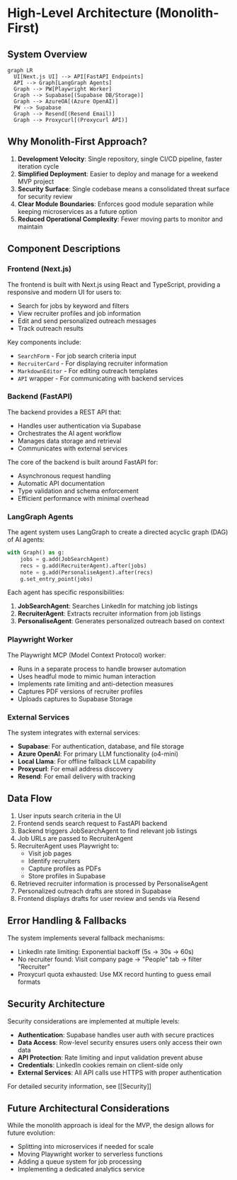 # High-Level Architecture (Monolith-First)

## System Overview

```mermaid
graph LR
  UI[Next.js UI] --> API[FastAPI Endpoints]
  API --> Graph[LangGraph Agents]
  Graph --> PW[Playwright Worker]
  Graph --> Supabase[(Supabase DB/Storage)]
  Graph --> AzureOA[(Azure OpenAI)]
  PW --> Supabase
  Graph --> Resend[(Resend Email)]
  Graph --> Proxycurl[(Proxycurl API)]
```

## Why Monolith-First Approach?

1. **Development Velocity**: Single repository, single CI/CD pipeline, faster iteration cycle
2. **Simplified Deployment**: Easier to deploy and manage for a weekend MVP project
3. **Security Surface**: Single codebase means a consolidated threat surface for security review
4. **Clear Module Boundaries**: Enforces good module separation while keeping microservices as a future option
5. **Reduced Operational Complexity**: Fewer moving parts to monitor and maintain

## Component Descriptions

### Frontend (Next.js)

The frontend is built with Next.js using React and TypeScript, providing a responsive and modern UI for users to:

- Search for jobs by keyword and filters
- View recruiter profiles and job information
- Edit and send personalized outreach messages
- Track outreach results

Key components include:

- `SearchForm` - For job search criteria input
- `RecruiterCard` - For displaying recruiter information
- `MarkdownEditor` - For editing outreach templates
- `API` wrapper - For communicating with backend services

### Backend (FastAPI)

The backend provides a REST API that:

- Handles user authentication via Supabase
- Orchestrates the AI agent workflow
- Manages data storage and retrieval
- Communicates with external services

The core of the backend is built around FastAPI for:

- Asynchronous request handling
- Automatic API documentation
- Type validation and schema enforcement
- Efficient performance with minimal overhead

### LangGraph Agents

The agent system uses LangGraph to create a directed acyclic graph (DAG) of AI agents:

```python
with Graph() as g:
    jobs = g.add(JobSearchAgent)
    recs = g.add(RecruiterAgent).after(jobs)
    note = g.add(PersonaliseAgent).after(recs)
    g.set_entry_point(jobs)
```

Each agent has specific responsibilities:

1. **JobSearchAgent**: Searches LinkedIn for matching job listings
2. **RecruiterAgent**: Extracts recruiter information from job listings
3. **PersonaliseAgent**: Generates personalized outreach based on context

### Playwright Worker

The Playwright MCP (Model Context Protocol) worker:

- Runs in a separate process to handle browser automation
- Uses headful mode to mimic human interaction
- Implements rate limiting and anti-detection measures
- Captures PDF versions of recruiter profiles
- Uploads captures to Supabase Storage

### External Services

The system integrates with external services:

- **Supabase**: For authentication, database, and file storage
- **Azure OpenAI**: For primary LLM functionality (o4-mini)
- **Local Llama**: For offline fallback LLM capability
- **Proxycurl**: For email address discovery
- **Resend**: For email delivery with tracking

## Data Flow

1. User inputs search criteria in the UI
2. Frontend sends search request to FastAPI backend
3. Backend triggers JobSearchAgent to find relevant job listings
4. Job URLs are passed to RecruiterAgent
5. RecruiterAgent uses Playwright to:
    - Visit job pages
    - Identify recruiters
    - Capture profiles as PDFs
    - Store profiles in Supabase
6. Retrieved recruiter information is processed by PersonaliseAgent
7. Personalized outreach drafts are stored in Supabase
8. Frontend displays drafts for user review and sends via Resend

## Error Handling & Fallbacks

The system implements several fallback mechanisms:

- LinkedIn rate limiting: Exponential backoff (5s → 30s → 60s)
- No recruiter found: Visit company page → "People" tab → filter "Recruiter"
- Proxycurl quota exhausted: Use MX record hunting to guess email formats

## Security Architecture

Security considerations are implemented at multiple levels:

- **Authentication**: Supabase handles user auth with secure practices
- **Data Access**: Row-level security ensures users only access their own data
- **API Protection**: Rate limiting and input validation prevent abuse
- **Credentials**: LinkedIn cookies remain on client-side only
- **External Services**: All API calls use HTTPS with proper authentication

For detailed security information, see [[Security]]

## Future Architectural Considerations

While the monolith approach is ideal for the MVP, the design allows for future evolution:

- Splitting into microservices if needed for scale
- Moving Playwright worker to serverless functions
- Adding a queue system for job processing
- Implementing a dedicated analytics service